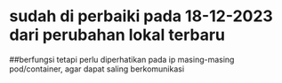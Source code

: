 # sudah di perbaiki pada 18-12-2023 dari perubahan lokal terbaru
##berfungsi tetapi perlu diperhatikan pada ip masing-masing pod/container, agar dapat saling berkomunikasi 
